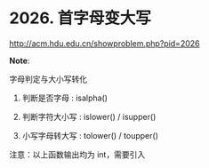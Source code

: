 # 2026. 首字母变大写

http://acm.hdu.edu.cn/showproblem.php?pid=2026

**Note**:

字母判定与大小写转化

1. 判断是否字母 : isalpha()

2. 判断字符大小写 : islower() / isupper()

3. 小写字母转大写 : tolower() / toupper()

注意：以上函数输出均为 int，需要引入<cctype>